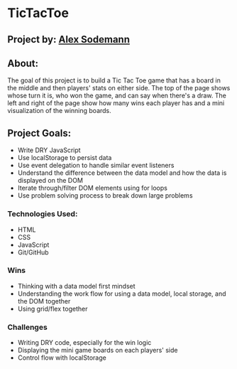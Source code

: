# TicTacToe

## Project by: [Alex Sodemann](https://github.com/asodemann18)

## About:

The goal of this project is to build a Tic Tac Toe game that has a board in the middle and then players' stats on either side.  The top of the page shows whose turn it is, who won the game, and can say when there's a draw.  The left and right of the page show how many wins each player has and a mini visualization of the winning boards.

## Project Goals:

* Write DRY JavaScript
* Use localStorage to persist data
* Use event delegation to handle similar event listeners
* Understand the difference between the data model and how the data is displayed on the DOM
* Iterate through/filter DOM elements using for loops
* Use problem solving process to break down large problems

### Technologies Used:
* HTML
* CSS
* JavaScript
* Git/GitHub

### Wins

* Thinking with a data model first mindset
* Understanding the work flow for using a data model, local storage, and the DOM together
* Using grid/flex together

### Challenges

* Writing DRY code, especially for the win logic
* Displaying the mini game boards on each players' side
* Control flow with localStorage
